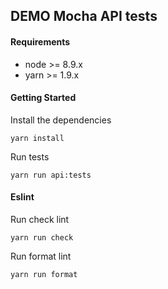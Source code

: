 ## DEMO Mocha API tests

#### Requirements

- node >= 8.9.x
- yarn >= 1.9.x

#### Getting Started

Install the dependencies
```
yarn install
```

Run tests
```
yarn run api:tests
```

#### Eslint

Run check lint
```
yarn run check
```

Run format lint
```
yarn run format
```
